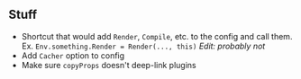## Stuff

- Shortcut that would add `Render`, `Compile`, etc. to the config and call them. Ex. `Env.something.Render = Render(..., this)` _Edit: probably not_
- Add `Cacher` option to config
- Make sure `copyProps` doesn't deep-link plugins
